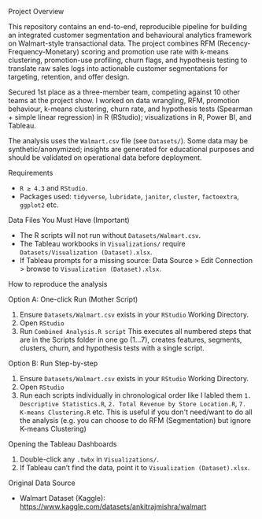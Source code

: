Project Overview

This repository contains an end-to-end, reproducible pipeline for building an integrated customer segmentation and behavioural analytics framework on Walmart-style transactional data. The project combines RFM (Recency-Frequency-Monetary) scoring and promotion use rate with k-means clustering, promotion-use profiling, churn flags, and hypothesis testing to translate raw sales logs into actionable customer segmentations for targeting, retention, and offer design.

Secured 1st place as a three-member team, competing against 10 other teams at the project show.
I worked on data wrangling, RFM, promotion behaviour, k-means clustering, churn rate, and hypothesis tests (Spearman + simple linear regression) in R (RStudio); visualizations in R, Power BI, and Tableau.

The analysis uses the `Walmart.csv` file (see `Datasets/`). Some data may be synthetic/anonymized; insights are generated for educational purposes and should be validated on operational data before deployment.

Requirements

- `R ≥ 4.3` and `RStudio`.
- Packages used: `tidyverse`, `lubridate`, `janitor`, `cluster`, `factoextra`, `ggplot2` etc.

Data Files You Must Have (Important)

- The R scripts will not run without `Datasets/Walmart.csv`.
- The Tableau workbooks in `Visualizations/` require `Datasets/Visualization (Dataset).xlsx`.
- If Tableau prompts for a missing source: Data Source > Edit Connection > browse to `Visualization (Dataset).xlsx`.

How to reproduce the analysis

Option A: One-click Run (Mother Script)
1. Ensure `Datasets/Walmart.csv` exists in your `RStudio` Working Directory.
2. Open `RStudio`
3. Run `Combined Analysis.R script`
This executes all numbered steps that are in the Scripts folder in one go (1…7), creates features, segments, clusters, churn, and hypothesis tests with a single script.

Option B: Run Step-by-step
1. Ensure `Datasets/Walmart.csv` exists in your `RStudio` Working Directory.
2. Open `RStudio`
3. Run each scripts individually in chronological order like I labled them `1. Descriptive Statistics.R`, `2. Total Revenue by Store Location.R`, `7. K-means Clustering.R` etc.
This is useful if you don't need/want to do all the analysis (e.g. you can choose to do RFM (Segmentation) but ignore K-means Clustering)

Opening the Tableau Dashboards

1. Double-click any `.twbx` in `Visualizations/`.
2. If Tableau can’t find the data, point it to `Visualization (Dataset).xlsx`.

Original Data Source

- Walmart Dataset (Kaggle): https://www.kaggle.com/datasets/ankitrajmishra/walmart
